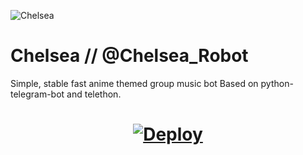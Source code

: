 ![Chelsea](https://te.legra.ph/file/37ec9b49cfa7e5ae07d34.jpg)
# Chelsea // @Chelsea_Robot
Simple, stable fast anime themed group music bot
Based on python-telegram-bot and telethon.

<h1>
    <p align="center">
        <a href="https://heroku.com/deploy?template=https://github.com/Kinganonymous7762/ChelseaPrivateMusicRobot">
            <img src="https://www.herokucdn.com/deploy/button.svg" alt="Deploy">
        </a>
    </p>
</h1>
